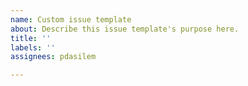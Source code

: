 ```yaml
---
name: Custom issue template
about: Describe this issue template's purpose here.
title: ''
labels: ''
assignees: pdasilem

---
```



